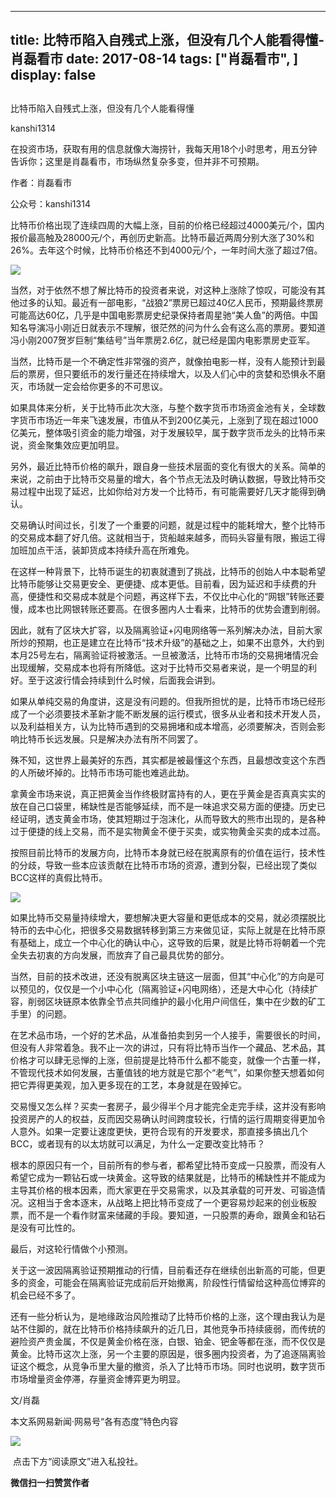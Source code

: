 
---
title:  比特币陷入自残式上涨，但没有几个人能看得懂-肖磊看市
date: 2017-08-14
tags: ["肖磊看市", ]
display: false
---


## 



比特币陷入自残式上涨，但没有几个人能看得懂




kanshi1314




在投资市场，获取有用的信息就像大海捞针，我每天用18个小时思考，用五分钟告诉你；这里是肖磊看市，市场纵然复杂多变，但并非不可预期。


作者：肖磊看市

公众号：kanshi1314



比特币价格出现了连续四周的大幅上涨，目前的价格已经超过4000美元/个，国内报价最高触及28000元/个，再创历史新高。比特币最近两周分别大涨了30%和26%。去年这个时候，比特币价格还不到4000元/个，一年时间大涨了超过7倍。



<img data-s="300,640" data-type="png" src="http://mmbiz.qpic.cn/mmbiz_png/rIYcHn0KrPTmfRWOFaibGN0RdWh9cf5NVXIdbTkba1ws9dpsUc067vvueOODVeLs8lC5hfGa4aicSwkoiaGkozUJg/0?wx_fmt=png" class="" data-ratio="0.7408963585434174" data-w="714"/>



当然，对于依然不想了解比特币的投资者来说，对这种上涨除了惊叹，可能没有其他过多的认知。最近有一部电影，“战狼2”票房已超过40亿人民币，预期最终票房可能高达60亿，几乎是中国电影票房史纪录保持者周星驰“美人鱼”的两倍。中国知名导演冯小刚近日就表示不理解，很茫然的问为什么会有这么高的票房。要知道冯小刚2007贺岁巨制“集结号”当年票房2.6亿，就已经是国内电影票房史亚军。



当然，比特币是一个不确定性非常强的资产，就像拍电影一样，没有人能预计到最后的票房，但只要纸币的发行量还在持续增大，以及人们心中的贪婪和恐惧永不磨灭，市场就一定会给你更多的不可思议。



如果具体来分析，关于比特币此次大涨，与整个数字货币市场资金池有关，全球数字货币市场近一年来飞速发展，市值从不到200亿美元，上涨到了现在超过1000亿美元，整体吸引资金的能力增强，对于发展较早，属于数字货币龙头的比特币来说，资金聚集效应更加明显。



另外，最近比特币价格的飙升，跟自身一些技术层面的变化有很大的关系。简单的来说，之前由于比特币交易量的增大，各个节点无法及时确认数据，导致比特币交易过程中出现了延迟，比如你给对方发一个比特币，有可能需要好几天才能得到确认。



交易确认时间过长，引发了一个重要的问题，就是过程中的能耗增大，整个比特币的交易成本翻了好几倍。这就相当于，货船越来越多，而码头容量有限，搬运工得加班加点干活，装卸货成本持续升高在所难免。



在这样一种背景下，比特币诞生的初衷就遭到了挑战，比特币的创始人中本聪希望比特币能够让交易更安全、更便捷、成本更低。目前看，因为延迟和手续费的升高，便捷性和交易成本就是个问题，再这样下去，不仅比中心化的“网银”转账还要慢，成本也比网银转账还要高。在很多圈内人士看来，比特币的优势会遭到削弱。



因此，就有了区块大扩容，以及隔离验证+闪电网络等一系列解决办法，目前大家所炒的预期，也正是建立在比特币“技术升级”的基础之上，如果不出意外，大约到本月25号左右，隔离验证将被激活。一旦被激活，比特币市场的交易拥堵情况会出现缓解，交易成本也将有所降低。这对于比特币交易者来说，是一个明显的利好。至于这波行情会持续到什么时候，后面我会讲到。



如果从单纯交易的角度讲，这是没有问题的。但我所担忧的是，比特币市场已经形成了一个必须要技术革新才能不断发展的运行模式，很多从业者和技术开发人员，以及利益相关方，认为比特币遇到的交易拥堵和成本增高，必须要解决，否则会影响比特币长远发展。只是解决办法有所不同罢了。



殊不知，这世界上最美好的东西，其实都是被最懂这个东西，且最想改变这个东西的人所破坏掉的。比特币市场可能也难逃此劫。



拿黄金市场来说，真正把黄金当作终极财富持有的人，更在乎黄金是否真真实实的放在自己口袋里，稀缺性是否能够延续，而不是一味追求交易方面的便捷。历史已经证明，透支黄金市场，使其短期过于泡沫化，从而导致大的熊市出现的，是各种过于便捷的线上交易，而不是实物黄金不便于买卖，或实物黄金买卖的成本过高。



按照目前比特币的发展方向，比特币本身就已经在脱离原有的价值在运行，技术性的分歧，导致一些本应该贡献在比特币市场的资源，遭到分裂，已经出现了类似BCC这样的真假比特币。



<img data-s="300,640" data-type="jpeg" src="http://mmbiz.qpic.cn/mmbiz_jpg/rIYcHn0KrPTnrSIibZDGiaxBQGTiben5M1SyOGjHmEjEa1BBXkeXyZwpXdV03cBWgxI0l6y9ialX3uvDg2te5BvE0w/0?wx_fmt=jpeg" class="" data-ratio="0.6663113006396588" data-w="938"/>



如果比特币交易量持续增大，要想解决更大容量和更低成本的交易，就必须摆脱比特币的去中心化，把很多交易数据转移到第三方来做见证，实际上就是在比特币原有基础上，成立一个中心化的确认中心，这导致的后果，就是比特币将朝着一个完全失去初衷的方向发展，而放弃了自己最具优势的部分。



当然，目前的技术改进，还没有脱离区块主链这一层面，但其“中心化”的方向是可以预见的，仅仅是一个小中心化（隔离验证+闪电网络），还是大中心化（持续扩容，削弱区块链原本依靠全节点共同维护的最小化用户间信任，集中在少数的矿工手里）的问题。



在艺术品市场，一个好的艺术品，从准备拍卖到另一个人接手，需要很长的时间，但没有人非常着急。我不止一次的讲过，只有将比特币当作一个藏品、艺术品，其价格才可以肆无忌惮的上涨，但前提是比特币什么都不能变，就像一个古董一样，不管现代技术如何发展，古董值钱的地方就是它那个“老气”，如果你整天想着如何把它弄得更美观，加入更多现在的工艺，本身就是在毁掉它。



交易慢又怎么样？买卖一套房子，最少得半个月才能完全走完手续，这并没有影响投资房产的人的权益，反而因交易确认时间跨度较长，行情的运行周期变得更加令人意外。如果一定要让速度更快，更符合现有的开发要求，那直接多搞出几个BCC，或者现有的以太坊就可以满足，为什么一定要改变比特币？



根本的原因只有一个，目前所有的参与者，都希望比特币变成一只股票，而没有人希望它成为一颗钻石或一块黄金。这导致的结果就是，比特币的稀缺性并不能成为主导其价格的根本因素，而大家更在乎交易需求，以及其承载的可开发、可锻造情况。这相当于舍本逐末，从战略上把比特币变成了一个更容易炒起来的创业板股票，而不是一个看作财富来储藏的手段。要知道，一只股票的寿命，跟黄金和钻石是没有可比性的。



最后，对这轮行情做个小预测。



关于这一波因隔离验证预期推动的行情，目前看还存在继续创出新高的可能，但更多的资金，可能会在隔离验证完成前后开始撤离，阶段性行情留给这种高位博弈的机会已经不多了。



还有一些分析认为，是地缘政治风险推动了比特币价格的上涨，这个理由我认为是站不住脚的，就在比特币价格持续飙升的近几日，其他竞争币持续疲弱，而传统的避险资产贵金属，不仅是黄金价格在涨，白银、铂金、钯金等都在涨，而不仅仅是黄金。比特币这次上涨，另一个主要的原因是，很多圈内投资者，为了追逐隔离验证这个概念，从竞争币里大量的撤资，杀入了比特币市场。同时也说明，数字货币市场增量资金停滞，存量资金博弈更为明显。



文/肖磊



本文系网易新闻·网易号“各有态度”特色内容





<img data-s="300,640" data-type="jpeg" src="http://mmbiz.qpic.cn/mmbiz_jpg/rIYcHn0KrPSoCCVsSwjnzXFTUVnQ0SCibAibjK6ahvRb0l1ubefzy0RNU7vxiaOA1dn1N88nbOkbicedpe1J9UuSHA/0?wx_fmt=jpeg" class="" data-ratio="0.55546875" data-w="1280"/>

&nbsp;点击下方“阅读原文”进入私投社。


**微信扫一扫赞赏作者**















